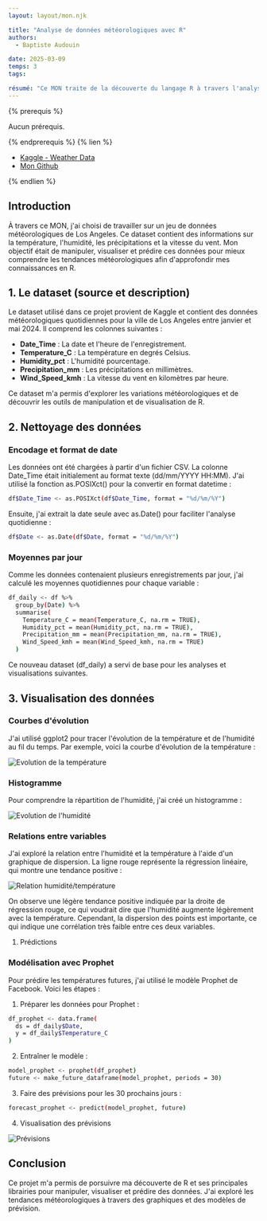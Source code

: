 ```yaml
---
layout: layout/mon.njk

title: "Analyse de données météorologiques avec R"
authors:
  - Baptiste Audouin

date: 2025-03-09
temps: 3
tags:

résumé: "Ce MON traite de la découverte du langage R à travers l'analyse de données météorologiques."
---
```


{% prerequis %}

Aucun prérequis.

{% endprerequis %}
{% lien %}

- [Kaggle - Weather Data](https://www.kaggle.com/datasets/prasad22/weather-data/data)
- [Mon Github](https://github.com/baptiste7905/MON3.2)

{% endlien %}


## Introduction

À travers ce MON, j'ai choisi de travailler sur un jeu de données météorologiques de Los Angeles. Ce dataset contient des informations sur la température, l'humidité, les précipitations et la vitesse du vent. Mon objectif était de manipuler, visualiser et prédire ces données pour mieux comprendre les tendances météorologiques afin d'approfondir mes connaissances en R.

## 1. Le dataset (source et description)

Le dataset utilisé dans ce projet provient de Kaggle et contient des données météorologiques quotidiennes pour la ville de Los Angeles entre janvier et mai 2024. Il comprend les colonnes suivantes :

- **Date_Time** : La date et l'heure de l'enregistrement.
- **Temperature_C** : La température en degrés Celsius.
- **Humidity_pct** : L'humidité pourcentage.
- **Precipitation_mm** : Les précipitations en millimètres.
- **Wind_Speed_kmh** : La vitesse du vent en kilomètres par heure.

Ce dataset m'a permis d'explorer les variations météorologiques et de découvrir les outils de manipulation et de visualisation de R.

## 2. Nettoyage des données

### Encodage et format de date

Les données ont été chargées à partir d'un fichier CSV. La colonne Date_Time était initialement au format texte (dd/mm/YYYY HH:MM). J'ai utilisé la fonction as.POSIXct() pour la convertir en format datetime :

````bash
df$Date_Time <- as.POSIXct(df$Date_Time, format = "%d/%m/%Y")
````

Ensuite, j'ai extrait la date seule avec as.Date() pour faciliter l'analyse quotidienne :

```bash
df$Date <- as.Date(df$Date, format = "%d/%m/%Y")
```

### Moyennes par jour

Comme les données contenaient plusieurs enregistrements par jour, j'ai calculé les moyennes quotidiennes pour chaque variable :

```bash
df_daily <- df %>%
  group_by(Date) %>%
  summarise(
    Temperature_C = mean(Temperature_C, na.rm = TRUE),
    Humidity_pct = mean(Humidity_pct, na.rm = TRUE),
    Precipitation_mm = mean(Precipitation_mm, na.rm = TRUE),
    Wind_Speed_kmh = mean(Wind_Speed_kmh, na.rm = TRUE)
  )
```
Ce nouveau dataset (df_daily) a servi de base pour les analyses et visualisations suivantes.

##  3. Visualisation des données

### Courbes d'évolution

J'ai utilisé ggplot2 pour tracer l'évolution de la température et de l'humidité au fil du temps. Par exemple, voici la courbe d'évolution de la température :

![Evolution de la température](./image/evolution_temp.png)

### Histogramme

Pour comprendre la répartition de l'humidité, j'ai créé un histogramme :

![Evolution de l'humidité](./image/evolution_humidite.png)

### Relations entre variables

J'ai exploré la relation entre l'humidité et la température à l'aide d'un graphique de dispersion. La ligne rouge représente la régression linéaire, qui montre une tendance positive :

![Relation humidité/température](./image/relation_humidite_temp.png)

On observe une légère tendance positive indiquée par la droite de régression rouge, ce qui voudrait dire que l'humidité augmente légèrement avec la température. Cependant, la dispersion des points est importante, ce qui indique une corrélation très faible entre ces deux variables.

1. Prédictions

### Modélisation avec Prophet

Pour prédire les températures futures, j'ai utilisé le modèle Prophet de Facebook. Voici les étapes :

1. Préparer les données pour Prophet :

```bash
df_prophet <- data.frame(
  ds = df_daily$Date,
  y = df_daily$Temperature_C
)
```

2. Entraîner le modèle :
   
```bash
model_prophet <- prophet(df_prophet)
future <- make_future_dataframe(model_prophet, periods = 30)
```

3. Faire des prévisions pour les 30 prochains jours :
   
```bash
forecast_prophet <- predict(model_prophet, future)
```

4. Visualisation des prévisions

![Prévisions](./image/prev_temp.png)

## Conclusion

Ce projet m'a permis de porsuivre ma découverte de R et ses principales librairies pour manipuler, visualiser et prédire des données. J'ai exploré les tendances météorologiques à travers des graphiques et des modèles de prévision.

